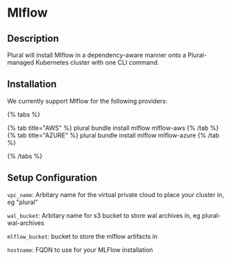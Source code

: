
# Mlflow

## Description

Plural will install Mlflow in a dependency-aware manner onto a Plural-managed Kubernetes cluster with one CLI command.

## Installation

We currently support Mlflow for the following providers:

{% tabs %}

{% tab title="AWS" %}
plural bundle install mlflow mlflow-aws
{% /tab %}
{% tab title="AZURE" %}
plural bundle install mlflow mlflow-azure
{% /tab %}

{% /tabs %}

## Setup Configuration

`vpc_name`: Arbitary name for the virtual private cloud to place your cluster in, eg "plural"



`wal_bucket`: Arbitary name for s3 bucket to store wal archives in, eg plural-wal-archives

`mlflow_bucket`: bucket to store the mlflow artifacts in

`hostname`: FQDN to use for your MLFlow installation



